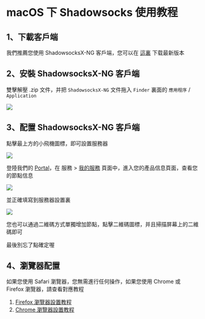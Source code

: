 # macOS 下 Shadowsocks 使用教程

## 1、下載客戶端

我們推薦您使用 ShadowsocksX-NG 客戶端，您可以在 [這裏](https://github.com/shadowsocks/ShadowsocksX-NG/releases/) 下载最新版本

## 2、安裝 ShadowsocksX-NG 客戶端

雙擊解壓 .zip 文件，并把 `ShadowsocksX-NG` 文件拖入 `Finder` 裏面的 `應用程序` / `Application`

![](https://ooo.0o0.ooo/2017/05/23/59230e041b8ab.png)

## 3、配置 ShadowsocksX-NG 客戶端

點擊最上方的小飛機圖標，即可設置服務器

![](https://ooo.0o0.ooo/2017/05/23/592311b8f1a8d.png)

登陸我們的 [Portal](https://portal.shadowsocks.com.au/)，在 服務 > [我的服務](https://portal.shadowsocks.com.au/clientarea.php?action=services) 頁面中，進入您的產品信息頁面，查看您的節點信息

![](https://ooo.0o0.ooo/2017/01/04/586d06d54ada2.png)

並正確填寫到服務器設置裏

![](https://ooo.0o0.ooo/2017/05/23/592311b8f3306.png)

您也可以通過二維碼方式單獨增加節點，點擊二維碼圖標，并且掃描屏幕上的二維碼即可


最後別忘了點確定喔

## 4、瀏覽器配置

如果您使用 Safari 瀏覽器，您無需進行任何操作，如果您使用 Chrome 或 Firefox 瀏覽器，請查看對應教程

1. [Firefox 瀏覽器設置教程](https://github.com/Shadowsocks-Wiki/shadowsocks/blob/master/7-1-firefox-settings.md)
2. [Chrome 瀏覽器設置教程](https://github.com/Shadowsocks-Wiki/shadowsocks/blob/master/7-2-chrome-settings.md)
